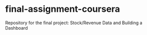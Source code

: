 # final-assignment-coursera
Repository for the final project: Stock/Revenue Data and Building a Dashboard
